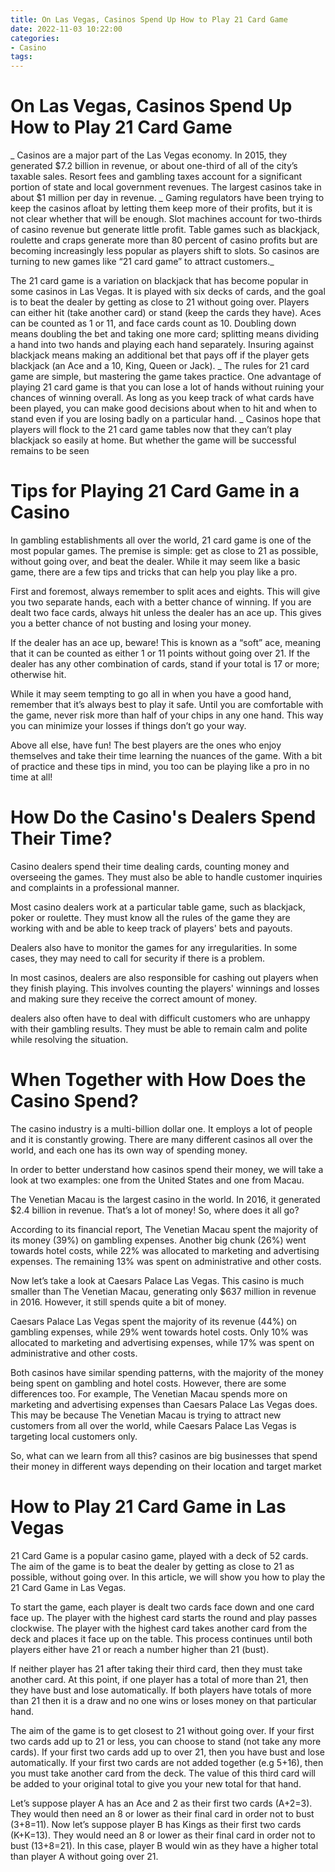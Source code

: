 ```yaml
---
title: On Las Vegas, Casinos Spend Up How to Play 21 Card Game 
date: 2022-11-03 10:22:00
categories:
- Casino
tags:
---
```



#  On Las Vegas, Casinos Spend Up How to Play 21 Card Game 
_
Casinos are a major part of the Las Vegas economy. In 2015, they generated $7.2 billion in revenue, or about one-third of all of the city’s taxable sales. Resort fees and gambling taxes account for a significant portion of state and local government revenues. The largest casinos take in about $1 million per day in revenue. 
_
Gaming regulators have been trying to keep the casinos afloat by letting them keep more of their profits, but it is not clear whether that will be enough. Slot machines account for two-thirds of casino revenue but generate little profit. Table games such as blackjack, roulette and craps generate more than 80 percent of casino profits but are becoming increasingly less popular as players shift to slots. So casinos are turning to new games like “21 card game” to attract customers._

The 21 card game is a variation on blackjack that has become popular in some casinos in Las Vegas. It is played with six decks of cards, and the goal is to beat the dealer by getting as close to 21 without going over. Players can either hit (take another card) or stand (keep the cards they have). Aces can be counted as 1 or 11, and face cards count as 10. Doubling down means doubling the bet and taking one more card; splitting means dividing a hand into two hands and playing each hand separately. Insuring against blackjack means making an additional bet that pays off if the player gets blackjack (an Ace and a 10, King, Queen or Jack). 
_
The rules for 21 card game are simple, but mastering the game takes practice. One advantage of playing 21 card game is that you can lose a lot of hands without ruining your chances of winning overall. As long as you keep track of what cards have been played, you can make good decisions about when to hit and when to stand even if you are losing badly on a particular hand. 
_
Casinos hope that players will flock to the 21 card game tables now that they can’t play blackjack so easily at home. But whether the game will be successful remains to be seen

#  Tips for Playing 21 Card Game in a Casino 

In gambling establishments all over the world, 21 card game is one of the most popular games. The premise is simple: get as close to 21 as possible, without going over, and beat the dealer. While it may seem like a basic game, there are a few tips and tricks that can help you play like a pro.

First and foremost, always remember to split aces and eights. This will give you two separate hands, each with a better chance of winning. If you are dealt two face cards, always hit unless the dealer has an ace up. This gives you a better chance of not busting and losing your money.

If the dealer has an ace up, beware! This is known as a “soft” ace, meaning that it can be counted as either 1 or 11 points without going over 21. If the dealer has any other combination of cards, stand if your total is 17 or more; otherwise hit.

While it may seem tempting to go all in when you have a good hand, remember that it’s always best to play it safe. Until you are comfortable with the game, never risk more than half of your chips in any one hand. This way you can minimize your losses if things don’t go your way.

Above all else, have fun! The best players are the ones who enjoy themselves and take their time learning the nuances of the game. With a bit of practice and these tips in mind, you too can be playing like a pro in no time at all!

#  How Do the Casino's Dealers Spend Their Time? 

Casino dealers spend their time dealing cards, counting money and overseeing the games. They must also be able to handle customer inquiries and complaints in a professional manner.

Most casino dealers work at a particular table game, such as blackjack, poker or roulette. They must know all the rules of the game they are working with and be able to keep track of players' bets and payouts.

Dealers also have to monitor the games for any irregularities. In some cases, they may need to call for security if there is a problem.

In most casinos, dealers are also responsible for cashing out players when they finish playing. This involves counting the players' winnings and losses and making sure they receive the correct amount of money.

dealers also often have to deal with difficult customers who are unhappy with their gambling results. They must be able to remain calm and polite while resolving the situation.

#  When Together with How Does the Casino Spend? 

The casino industry is a multi-billion dollar one. It employs a lot of people and it is constantly growing. There are many different casinos all over the world, and each one has its own way of spending money. 

In order to better understand how casinos spend their money, we will take a look at two examples: one from the United States and one from Macau. 

The Venetian Macau is the largest casino in the world. In 2016, it generated $2.4 billion in revenue. That’s a lot of money! So, where does it all go? 

According to its financial report, The Venetian Macau spent the majority of its money (39%) on gambling expenses. Another big chunk (26%) went towards hotel costs, while 22% was allocated to marketing and advertising expenses. The remaining 13% was spent on administrative and other costs. 

Now let’s take a look at Caesars Palace Las Vegas. This casino is much smaller than The Venetian Macau, generating only $637 million in revenue in 2016. However, it still spends quite a bit of money. 

Caesars Palace Las Vegas spent the majority of its revenue (44%) on gambling expenses, while 29% went towards hotel costs. Only 10% was allocated to marketing and advertising expenses, while 17% was spent on administrative and other costs. 

Both casinos have similar spending patterns, with the majority of the money being spent on gambling and hotel costs. However, there are some differences too. For example, The Venetian Macau spends more on marketing and advertising expenses than Caesars Palace Las Vegas does. This may be because The Venetian Macau is trying to attract new customers from all over the world, while Caesars Palace Las Vegas is targeting local customers only. 

So, what can we learn from all this? casinos are big businesses that spend their money in different ways depending on their location and target market

#  How to Play 21 Card Game in Las Vegas

21 Card Game is a popular casino game, played with a deck of 52 cards. The aim of the game is to beat the dealer by getting as close to 21 as possible, without going over. In this article, we will show you how to play the 21 Card Game in Las Vegas.

To start the game, each player is dealt two cards face down and one card face up. The player with the highest card starts the round and play passes clockwise. The player with the highest card takes another card from the deck and places it face up on the table. This process continues until both players either have 21 or reach a number higher than 21 (bust).

If neither player has 21 after taking their third card, then they must take another card. At this point, if one player has a total of more than 21, then they have bust and lose automatically. If both players have totals of more than 21 then it is a draw and no one wins or loses money on that particular hand.

The aim of the game is to get closest to 21 without going over. If your first two cards add up to 21 or less, you can choose to stand (not take any more cards). If your first two cards add up to over 21, then you have bust and lose automatically. If your first two cards are not added together (e.g 5+16), then you must take another card from the deck. The value of this third card will be added to your original total to give you your new total for that hand.

Let’s suppose player A has an Ace and 2 as their first two cards (A+2=3). They would then need an 8 or lower as their final card in order not to bust (3+8=11). Now let’s suppose player B has Kings as their first two cards (K+K=13). They would need an 8 or lower as their final card in order not to bust (13+8=21). In this case, player B would win as they have a higher total than player A without going over 21.